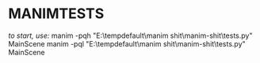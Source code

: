# MANIMTESTS
*to start, use:*
manim -pqh "E:\tempdefault\manim shit\manim-shit\tests.py" MainScene
manim -pql "E:\tempdefault\manim shit\manim-shit\tests.py" MainScene
